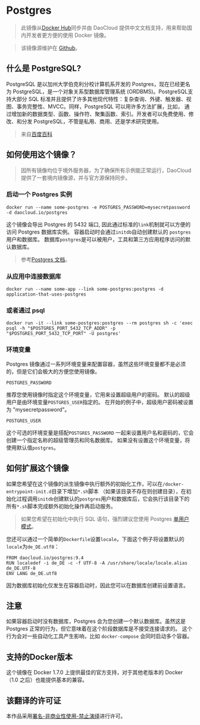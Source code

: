 # Postgres
> 此镜像从[Docker Hub](https://registry.hub.docker.com/_/postgres/)同步并由 DaoCloud 提供中文文档支持，用来帮助国内开发者更方便的使用 Docker 镜像。

>该镜像源维护在 [Github](https://github.com/docker-library/official-images/blob/master/library/postgres)。

## 什么是 PostgreSQL?

PostgreSQL 是以加州大学伯克利分校计算机系开发的 Postgres，现在已经更名为 PostgreSQL，是一个对象关系型数据库管理系统 (ORDBMS)。PostgreSQL支持大部分 SQL 标准并且提供了许多其他现代特性：复杂查询、外键、触发器、视图、事务完整性、MVCC。同样，PostgreSQL 可以用许多方法扩展，比如， 通过增加新的数据类型、函数、操作符、聚集函数、索引。开发者可以免费使用、修改、和分发 PostgreSQL，不管是私用、商用、还是学术研究使用。

>来自[百度百科](http://baike.baidu.com/item/PostgreSQL)

## 如何使用这个镜像？

> 因所有镜像均位于境外服务器，为了确保所有示例能正常运行，DaoCloud 提供了一套境内镜像源，并与官方源保持同步。

### 启动一个 Postgres 实例

```
docker run --name some-postgres -e POSTGRES_PASSWORD=mysecretpassword -d daocloud.io/postgres
```

这个镜像会导出 Postgres 的 5432 端口, 因此通过标准的`link`机制就可以方便的访问 Postgres 数据库实例。 容器启动时会通过`initdb`自动创建默认的 `postgres`用户和数据库。 数据库`postgres`是可以被用户，工具和第三方应用程序访问的默认数据库。

> 参考[Postgres 文档](postgresql.org/docs)。


### 从应用中连接数据库

```
docker run --name some-app --link some-postgres:postgres -d application-that-uses-postgres
```

### 或者通过 psql

```
docker run -it --link some-postgres:postgres --rm postgres sh -c 'exec psql -h "$POSTGRES_PORT_5432_TCP_ADDR" -p "$POSTGRES_PORT_5432_TCP_PORT" -U postgres'
```

### 环境变量

Postgres 镜像通过一系列环境变量来配置容器，虽然这些环境变量都不是必须的，但是它们会极大的方便您使用镜像。

`
POSTGRES_PASSWORD
`

推荐您使用镜像时指定这个环境变量，它用来设置超级用户的密码。 默认的超级用户是由环境变量`POSTGRES_USER`指定的。 在开始的例子中，超级用户密码被设置为 "mysecretpassword"。

`
POSTGRES_USER
`

这个可选的环境变量是搭配`POSTGRES_PASSWORD` 一起来设置用户名和密码的，它会创建一个指定名称的超级管理员和同名数据库。 如果没有设置这个环境变量，将使用默认值`postgres`。

## 如何扩展这个镜像

如果您希望在这个镜像的派生镜像中执行额外的初始化工作，可以在`/docker-entrypoint-init.d`目录下增加`*.sh`脚本 （如果该目录不存在则创建目录），在初始化过程调用`initdb`创建默认的`postgres`用户和数据库后，它会执行该目录下的所有`*.sh`脚本完成额外初始化操作再启动服务。 

> 如果您希望在初始化中执行 SQL 语句，强烈建议您使用 Postgres [单用户模式](http://www.postgresql.org/docs/9.3/static/app-postgres.html#AEN90580)。

您还可以通过一个简单的`Dockerfile`设置`locale`，下面这个例子将设置默认的`locale`为`de_DE.utf8`：

```
FROM daocloud.io/postgres:9.4
RUN localedef -i de_DE -c -f UTF-8 -A /usr/share/locale/locale.alias de_DE.UTF-8
ENV LANG de_DE.utf8
```
因为数据库初始化仅发生在容器启动时，因此您可以在数据库创建前设置语言。

## 注意

如果容器启动时没有数据库，Postgres 会为您创建一个默认数据库。虽然这是 Postgres 正常的行为，但它意味着在这个阶段数据库是不接受连接请求的。 这个行为会对一些自动化工具产生影响，比如 `docker-compose` 会同时启动多个容器。

## 支持的Docker版本

这个镜像在 Docker 1.7.0 上提供最佳的官方支持，对于其他老版本的 Docker（1.0 之后）也能提供基本的兼容。

## 该翻译的许可证

本作品采用[署名-非商业性使用-禁止演绎](http://creativecommons.org/licenses/by-nc-nd/4.0/)进行许可。
